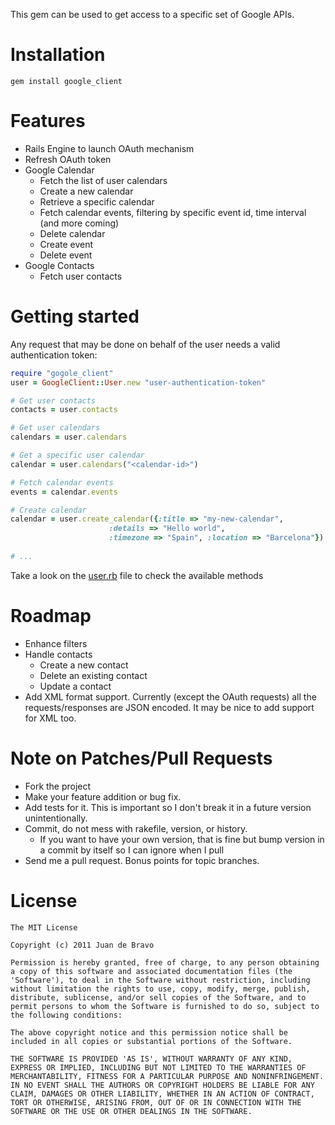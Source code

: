 This gem can be used to get access to a specific set of Google APIs.

# Installation

    gem install google_client

# Features

* Rails Engine to launch OAuth mechanism
* Refresh OAuth token
* Google Calendar
  * Fetch the list of user calendars
  * Create a new calendar
  * Retrieve a specific calendar
  * Fetch calendar events, filtering by specific event id, time interval (and more coming)
  * Delete calendar
  * Create event
  * Delete event
* Google Contacts
  * Fetch user contacts

# Getting started

Any request that may be done on behalf of the user needs a valid authentication token:

```ruby
require "gogole_client"
user = GoogleClient::User.new "user-authentication-token"

# Get user contacts
contacts = user.contacts

# Get user calendars
calendars = user.calendars

# Get a specific user calendar
calendar = user.calendars("<calendar-id>")

# Fetch calendar events
events = calendar.events

# Create calendar
calendar = user.create_calendar({:title => "my-new-calendar", 
                      :details => "Hello world", 
                      :timezone => "Spain", :location => "Barcelona"})
                      
# ...
```

Take a look on the [user.rb](google_client/blob/master/lib/google_client/user.rb) file to check the available methods

# Roadmap

* Enhance filters
* Handle contacts
    * Create a new contact
    * Delete an existing contact
    * Update a contact
* Add XML format support. Currently (except the OAuth requests) all the requests/responses are JSON encoded. It may be nice to add support for XML too.

# Note on Patches/Pull Requests

* Fork the project
* Make your feature addition or bug fix.
* Add tests for it. This is important so I don't break it in a future version unintentionally.
* Commit, do not mess with rakefile, version, or history.
  * If you want to have your own version, that is fine but bump version in a commit by itself so I can ignore when I pull
* Send me a pull request. Bonus points for topic branches.

# License

    The MIT License

    Copyright (c) 2011 Juan de Bravo

    Permission is hereby granted, free of charge, to any person obtaining
    a copy of this software and associated documentation files (the
    'Software'), to deal in the Software without restriction, including
    without limitation the rights to use, copy, modify, merge, publish,
    distribute, sublicense, and/or sell copies of the Software, and to
    permit persons to whom the Software is furnished to do so, subject to
    the following conditions:

    The above copyright notice and this permission notice shall be
    included in all copies or substantial portions of the Software.

    THE SOFTWARE IS PROVIDED 'AS IS', WITHOUT WARRANTY OF ANY KIND,
    EXPRESS OR IMPLIED, INCLUDING BUT NOT LIMITED TO THE WARRANTIES OF
    MERCHANTABILITY, FITNESS FOR A PARTICULAR PURPOSE AND NONINFRINGEMENT.
    IN NO EVENT SHALL THE AUTHORS OR COPYRIGHT HOLDERS BE LIABLE FOR ANY
    CLAIM, DAMAGES OR OTHER LIABILITY, WHETHER IN AN ACTION OF CONTRACT,
    TORT OR OTHERWISE, ARISING FROM, OUT OF OR IN CONNECTION WITH THE
    SOFTWARE OR THE USE OR OTHER DEALINGS IN THE SOFTWARE.